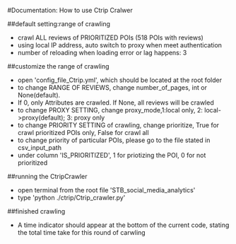 #Documentation: How to use Ctrip Cralwer

##default setting:range of crawling
- crawl ALL reviews of PRIORITIZED POIs (518 POIs with reviews)
- using local IP address, auto switch to proxy when meet authentication
- number of reloading when loading error or lag happens: 3

##customize the range of crawling
- open 'config_file_Ctrip.yml', which should be located at the root folder
- to change RANGE OF REVIEWS, change number_of_pages, int or None(default).
- If 0, only Attributes are crawled. If None, all reviews will be crawled
- to change PROXY SETTING, change proxy_mode,1:local only, 2: local->proxy(default); 3: proxy only
- to change PRIORITY SETTING of crawling, change prioritize, True for crawl prioritized POIs only, False for crawl all
- to change priority of particular POIs, please go to the file stated in csv_input_path
- under column 'IS_PRIORITIZED', 1 for priotizing the POI, 0 for not prioritized


##running the CtripCrawler
- open terminal from the root file 'STB_social_media_analytics'
- type 'python ./ctrip/Ctrip_crawler.py'

##finished crawling
- A time indicator should appear at the bottom of the current code, stating the total time take for this round of carwling